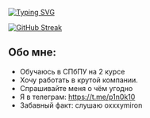 [![Typing SVG](https://readme-typing-svg.herokuapp.com?font=Fira+Code&size=26&pause=1000&width=435&lines=%D0%9F%D1%80%D0%B8%D0%B2%D0%B5%D1%82!+%D0%AF+%D0%92%D0%BB%D0%B0%D0%B4+%D0%A7%D0%B5%D1%80%D0%BD%D1%8B%D1%88%D0%B5%D0%B2+%F0%9F%A5%B3+)](https://git.io/typing-svg)


[![GitHub Streak](http://github-readme-streak-stats.herokuapp.com?user=MoonPancake1&border_radius=6&mode=weekly)](https://git.io/streak-stats)


## Обо мне:

- Обучаюсь в СПбПУ на 2 курсе
- Хочу работать в крутой компании.
- Спрашивайте меня о чём угодно
- Я в телеграм: https://t.me/p1n0k10
- Забавный факт: слушаю oxxxymiron

